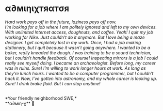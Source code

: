 # α∂мιηιχтяαтσя 


*Hard work pays off in the future, laziness pays off now.<br />
I’m looking for a job where I am politely ignored and left to my own devices. With unlimited Internet access, doughnuts, and coffee.
Yeah! I quit my job working for Nike. Just couldn’t do it anymore.
But I love being a maze designer. I get completely lost in my work.
Once, I had a job making stationery, but I quit because it wasn’t going anywhere.
I wanted to be a baker, really kneaded the dough.
I was training to be a sound technician, but I couldn’t handle feedback.
Of course! Inspecting mirrors is a job I could really see myself doing.
I became an archaeologist. Before long, my career was in ruins.
Sure! I’m willing to work longer hours at work. As long as they’re lunch hours.
I wanted to be a computer programmer, but I couldn’t hack it.
Now, I’ve gotten into astronomy, and my whole career is looking up.
Sure! I drink brake fluid. But I can stop anytime!*

<br />
*Your friendly neighborhood SWE,* <br />
**α∂мιη-χ** 🌹

